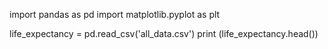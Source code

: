 import pandas as pd
import matplotlib.pyplot as plt

life_expectancy = pd.read_csv('all_data.csv')
print (life_expectancy.head())
